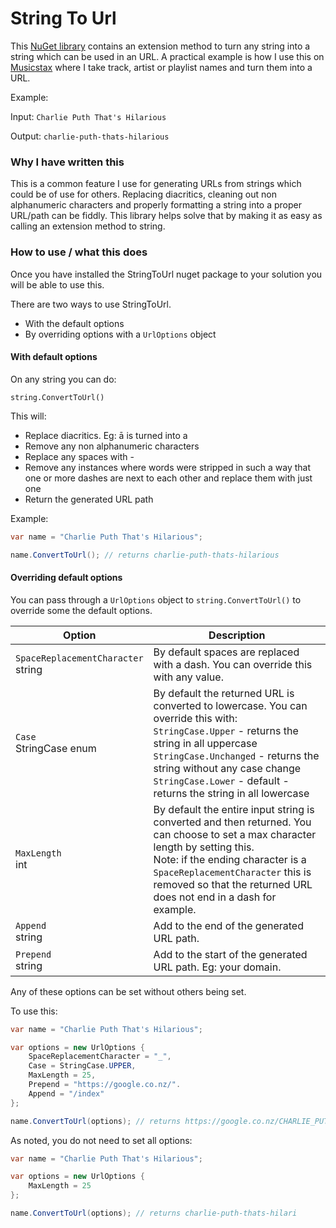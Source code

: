 # String To Url

This [NuGet library](https://www.nuget.org/packages/Stax.StringToUrl/) contains an extension method to turn any string into a string which can be used in an URL. A practical example is how I use this on [Musicstax](https://musicstax.com) where I take track, artist or playlist names and turn them into a URL.

Example:

Input: ```Charlie Puth That's Hilarious```

Output: ```charlie-puth-thats-hilarious```

### Why I have written this

This is a common feature I use for generating URLs from strings which could be of use for others. Replacing diacritics, cleaning out non alphanumeric characters and properly formatting a string into a proper URL/path can be fiddly. This library helps solve that by making it as easy as calling an extension method to string.

### How to use / what this does

Once you have installed the StringToUrl nuget package to your solution you will be able to use this.

There are two ways to use StringToUrl.
* With the default options
* By overriding options with a `UrlOptions` object

#### With  default options
On any string you can do:

```string.ConvertToUrl()```

This will:

* Replace diacritics. Eg: ā is turned into a
* Remove any non alphanumeric characters
* Replace any spaces with -
* Remove any instances where words were stripped in such a way that one or more dashes are next to each other and replace them with just one
* Return the generated URL path

Example:

```c#
var name = "Charlie Puth That's Hilarious";

name.ConvertToUrl(); // returns charlie-puth-thats-hilarious
```

#### Overriding default options

You can pass through a `UrlOptions` object to `string.ConvertToUrl()` to override some the default options.

| Option                                 | Description                                                                                                                                                                                                                                                                                    |
|----------------------------------------|------------------------------------------------------------------------------------------------------------------------------------------------------------------------------------------------------------------------------------------------------------------------------------------------|
| `SpaceReplacementCharacter`<br/>string | By default spaces are replaced with a dash. You can override this with any value.                                                                                                                                                                                                              |
| `Case`<br/>StringCase enum             | By default the returned URL is converted to lowercase. You can override this with:<br/>`StringCase.Upper` - returns the string in all uppercase<br/>`StringCase.Unchanged` - returns the string without any case change<br/>`StringCase.Lower` - default - returns the string in all lowercase |
| `MaxLength`<br/>int                    | By default the entire input string is converted and then returned. You can choose to set a max character length by setting this.<br/>Note: if the ending character is a `SpaceReplacementCharacter` this is removed so that the returned URL does not end in a dash for example.               |
| `Append`<br/>string                    | Add to the end of the generated URL path.                                                                                                                                                                                                                                                      |
| `Prepend`<br/>string                   | Add to the start of the generated URL path. Eg: your domain.                                                                                                                                                                                                                                   |

Any of these options can be set without others being set.

To use this:

```c#
var name = "Charlie Puth That's Hilarious";

var options = new UrlOptions {
    SpaceReplacementCharacter = "_",
    Case = StringCase.UPPER,
    MaxLength = 25,
    Prepend = "https://google.co.nz/".
    Append = "/index"
};

name.ConvertToUrl(options); // returns https://google.co.nz/CHARLIE_PUTH_THATS_HILARI/index
```

As noted, you do not need to set all options:

```c#
var name = "Charlie Puth That's Hilarious";

var options = new UrlOptions {
    MaxLength = 25
};

name.ConvertToUrl(options); // returns charlie-puth-thats-hilari
```
